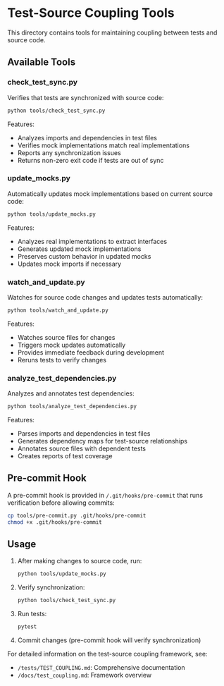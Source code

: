 # Test-Source Coupling Tools

This directory contains tools for maintaining coupling between tests and source code.

## Available Tools

### check_test_sync.py

Verifies that tests are synchronized with source code:

```bash
python tools/check_test_sync.py
```

Features:
- Analyzes imports and dependencies in test files
- Verifies mock implementations match real implementations
- Reports any synchronization issues
- Returns non-zero exit code if tests are out of sync

### update_mocks.py

Automatically updates mock implementations based on current source code:

```bash
python tools/update_mocks.py
```

Features:
- Analyzes real implementations to extract interfaces
- Generates updated mock implementations
- Preserves custom behavior in updated mocks
- Updates mock imports if necessary

### watch_and_update.py

Watches for source code changes and updates tests automatically:

```bash
python tools/watch_and_update.py
```

Features:
- Watches source files for changes
- Triggers mock updates automatically
- Provides immediate feedback during development
- Reruns tests to verify changes

### analyze_test_dependencies.py

Analyzes and annotates test dependencies:

```bash
python tools/analyze_test_dependencies.py
```

Features:
- Parses imports and dependencies in test files
- Generates dependency maps for test-source relationships
- Annotates source files with dependent tests
- Creates reports of test coverage

## Pre-commit Hook

A pre-commit hook is provided in `/.git/hooks/pre-commit` that runs verification before allowing commits:

```bash
cp tools/pre-commit.py .git/hooks/pre-commit
chmod +x .git/hooks/pre-commit
```

## Usage

1. After making changes to source code, run:
   ```bash
   python tools/update_mocks.py
   ```

2. Verify synchronization:
   ```bash
   python tools/check_test_sync.py
   ```

3. Run tests:
   ```bash
   pytest
   ```

4. Commit changes (pre-commit hook will verify synchronization)

For detailed information on the test-source coupling framework, see:
- `/tests/TEST_COUPLING.md`: Comprehensive documentation
- `/docs/test_coupling.md`: Framework overview